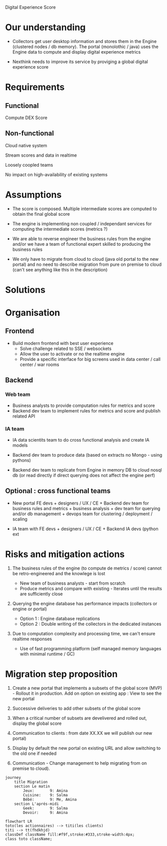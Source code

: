 Digital Experience Score


# Our understanding

- Collectors get user desktop information and stores them in the Engine (clustered nodes / db memory). The portal (monolothic / java) uses the Engine data to compute and display digital experience metrics

- Nexthink needs to improve its service by proviging a global digital experience score


# Requirements

## Functional

Compute DEX Score


## Non-functional

Cloud native system

Stream scores and data in realtime

Loosely coopled teams

No impact on high-availability of existing systems



# Assumptions

- The score is composed. Multiple intermediate scores are computed to obtain the final global score

- The engine is implementing non coupled / independant services for computing the intermediate scores (metrics ?)

- We are able to reverse engineer the business rules from the engine and/or we have a team of functional expert skilled to producing the business rules

- We only have to migrate from cloud to cloud (java old portal to the new portal) and no need to describe migration from pure on premise to cloud (can't see anything like this in the description)




# Solutions

# Organisation

## Frontend

- Build modern frontend with best user experience
    - Solve challenge related to SSE / websockets
    - Allow the user to activate or no the realtime engine
    - Provide a specific interface for big screens used in data center / call center / war rooms

## Backend

### Web team

- Business analysts to provide computation rules for metrics and score
- Backend dev team to implement rules for metrics and score and publish related API


### IA team
- IA data scientits team to do cross functional analysis and create IA models
- Backend dev team to produce data (based on extracts no Mongo - using pythons)


- Backend dev team to replicate from Engine in memory DB to cloud nosql db (or read directly if direct querying does not affect the engine perf)

## Optional : cross functional teams

- New portal FE devs + designers / UX / CE + Backend dev team for business rules and metrics + business analysis + dev team for querying and/or db management + devops team for clustering / deployment / scaling

- IA team with FE devs + designers / UX / CE + Backend IA devs (python ext


# Risks and mitigation actions

1. The business rules of the engine (to compute de metrics / score) cannot be retro-engineered and the knowlege is lost

    - New team of business analysts - start from scratch
    - Produce metrics and compare with existing - Iterates until the results are sufficiently close


2. Querying the engine database has performance impacts (collectors or engine or portal)

    - Option 1 : Engine database replications
    - Option 2 : Double writing of the collectors in the dedicated instances

3. Due to computation complexity and processing time, we can't ensure realtime responses

    - Use of fast programming platform (self managed memory languages with minimal runtime / GC)



# Migration step proposition

1. Create a new portal that implements a subsets of the global score (MVP) - Rollout it in production. Add on option on existing app : View to see the new portal

2. Successive deliveries to add other subsets of the global score

3. When a critical number of subsets are develivered and rolled out, display the global score

4. Communication to clients : from date XX.XX we will publish our new portal)

5. Display by default the new portal on existing URL and allow switching to the old one if needed

6. Communication - Change management to help migrating from on premise to cloud).




```mermaid
journey
    title Migration
    section Le matin
        Jeux:       9: Amina
        Cuisine:    9: Salma
        Bébé:       9: Me, Amina
    section L'aprés-midi
        Geek:       9: Salma
        Devoir:     9: Amina
```


```mermaid
flowchart LR
toto(les actionnaires) --> titi(les clients)
titi --> tt(fhdkhjd)
classDef className fill:#f9f,stroke:#333,stroke-width:4px;
class toto className;
```
